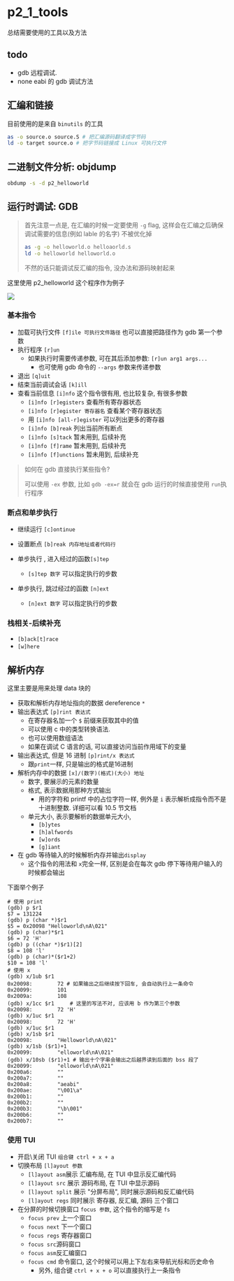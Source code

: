 # p2_1_tools

 总结需要使用的工具以及方法

## todo

- gdb 远程调试. 
- none eabi 的 gdb 调试方法

## 汇编和链接

目前使用的是来自 `binutils` 的工具

```bash
as -o source.o source.S # 把汇编源码翻译成字节码
ld -o target source.o # 把字节码链接成 Linux 可执行文件
```

## 二进制文件分析: objdump

```bash
obdump -s -d p2_helloworld
```

## 运行时调试: GDB

> 首先注意一点是, 在汇编的时候一定要使用 `-g` flag, 这样会在汇编之后确保调试需要的信息(例如 lable 的名字) 不被优化掉
>
> ```bash
> as -g -o helloworld.o helloaorld.s
> ld -o helloworld helloworld.o
> ```
>
> 不然的话只能调试反汇编的指令, 没办法和源码映射起来

这里使用 p2_helloworld 这个程序作为例子

![](https://cdn.jsdelivr.net/gh/heidaren0000/blogGallery@master/img/Screenshot_20221118_140508.png)

### 基本指令

- 加载可执行文件 `[f]ile 可执行文件路径` 也可以直接把路径作为 gdb 第一个参数
- 执行程序 `[r]un` 
  - 如果执行时需要传递参数, 可在其后添加参数: `[r]un arg1 args...`
    - 也可使用 gdb 命令的 `--args` 参数来传递参数
- 退出 `[q]uit`
- 结束当前调试会话 `[k]ill`
- 查看当前信息 `[i]nfo` 这个指令很有用, 也比较复杂, 有很多参数
  -  `[i]nfo [r]egisters`  查看所有寄存器状态
  -  `[i]nfo [r]egister 寄存器名` 查看某个寄存器状态
    - 用  `[i]nfo [all-r]egister`  可以列出更多的寄存器  
  -  `[i]nfo [b]reak` 列出当前所有断点   
  -  `[i]nfo [s]tack` 暂未用到, 后续补充
  -  `[i]nfo [f]rame` 暂未用到, 后续补充
  -  `[i]nfo [f]unctions` 暂未用到, 后续补充   

> 如何在 gdb 直接执行某些指令?
>
> 可以使用 `-ex` 参数, 比如 `gdb -ex=r` 就会在 gdb 运行的时候直接使用 `run`执行程序

### 断点和单步执行

- 继续运行 `[c]ontinue`

- 设置断点 `[b]reak 内存地址或者代码行`

- 单步执行 , 进入经过的函数`[s]tep`
  - `[s]tep 数字` 可以指定执行的步数
- 单步执行, 跳过经过的函数 `[n]ext`
  - `[n]ext 数字`  可以指定执行的步数

### 栈相关-后续补充

- `[b]ack[t]race`
- `[w]here`

## 解析内存

这里主要是用来处理 data 块的

- 获取和解析内存地址指向的数据 dereference `*`
- 输出表达式 `[p]rint 表达式`
  - 在寄存器名加一个 `$` 前缀来获取其中的值
  - 可以使用 c 中的类型转换语法.
  - 也可以使用数组语法
  - 如果在调试 C 语言的话, 可以直接访问当前作用域下的变量
- 输出表达式, 但是 16 进制 `[p]rint/x 表达式`
  - 跟`print`一样, 只是输出的格式是16进制
- 解析内存中的数据 `[x]/(数字)(格式)(大小) 地址`
  - 数字, 要展示的元素的数量
  - 格式, 表示数据用那种方式输出
    - 用的字符和 printf 中的占位字符一样, 例外是 `i` 表示解析成指令而不是十进制整数. 详细可以看 10.5 节文档
  - 单元大小, 表示要解析的数据单元大小, 
    - `[b]ytes`
    - `[h]alfwords`
    - `[w]ords`
    - `[g]iant`
- 在 gdb 等待输入的时候解析内存并输出`display`
  - 这个指令的用法和 `x`完全一样, 区别是会在每次 gdb 停下等待用户输入的时候都会输出

下面举个例子

```shell
# 使用 print
(gdb) p $r1
$7 = 131224
(gdb) p (char *)$r1
$5 = 0x20098 "Helloworld\nA\021"
(gdb) p (char)*$r1
$6 = 72 'H'
(gdb) p ((char *)$r1)[2]
$8 = 108 'l'
(gdb) p (char)*($r1+2)
$10 = 108 'l'
# 使用 x
(gdb) x/1ub $r1
0x20098:        72 # 如果输出之后继续按下回车, 会自动执行上一条命令
0x20099:        101
0x2009a:        108
(gdb) x/1cc $r1	    # 这里的写法不对, 应该用 b 作为第三个参数
0x20098:        72 'H'
(gdb) x/1uc $r1
0x20098:        72 'H'
(gdb) x/1uc $r1
(gdb) x/1sb $r1
0x20098:        "Helloworld\nA\021"
(gdb) x/1sb ($r1)+1
0x20099:        "elloworld\nA\021"
(gdb) x/10sb ($r1)+1 # 输出十个字串会输出之后越界读到后面的 bss 段了
0x20099:        "elloworld\nA\021"
0x200a6:        ""
0x200a7:        ""
0x200a8:        "aeabi"
0x200ae:        "\001\a"
0x200b1:        ""
0x200b2:        ""
0x200b3:        "\b\001"
0x200b6:        ""
0x200b7:        ""
```

### 使用 TUI 

- 开启\关闭 TUI `组合键 ctrl + x + a`
- 切换布局 `[l]ayout 参数`
  - `[l]ayout asm`展示 汇编布局, 在 TUI  中显示反汇编代码
  - `[l]ayout src` 展示 源码布局, 在 TUI 中显示源码
  - `[l]ayout split` 展示 "分屏布局", 同时展示源码和反汇编代码
  - `[l]ayout regs` 同时展示 寄存器, 反汇编, 源码 三个窗口
- 在分屏的时候切换窗口 `focus 参数`, 这个指令的缩写是 `fs`
  - `focus prev` 上一个窗口
  - `focus next` 下一个窗口
  - `focus regs` 寄存器窗口
  - `focus src`源码窗口
  - `focus asm`反汇编窗口
  - `focus cmd` 命令窗口, 这个时候可以用上下左右来导航光标和历史命令
    - 另外, 组合键 `ctrl + x + o` 可以直接执行上一条指令

